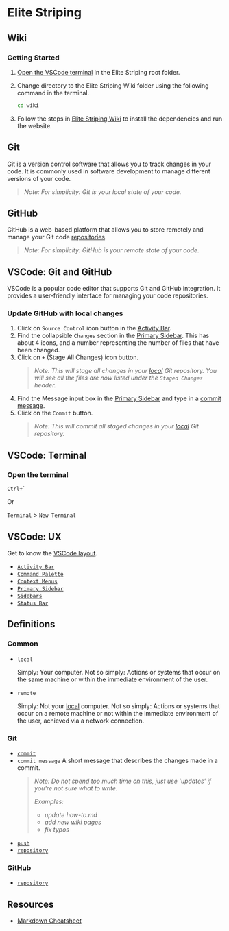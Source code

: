 # Elite Striping

## Wiki

### Getting Started

1. [Open the VSCode terminal](#open-the-terminal) in the Elite Striping root folder.

2. Change directory to the Elite Striping Wiki folder using the following command in the terminal.

   ```bash
   cd wiki
   ```

3. Follow the steps in [Elite Striping Wiki](./wiki/README.md) to install the dependencies and run the website.

## Git

Git is a version control software that allows you to track changes in your code. It is commonly used in software development to manage different versions of your code.

> _Note: For simplicity: Git is your local state of your code._

## GitHub

GitHub is a web-based platform that allows you to store remotely and manage your Git code [repositories](#definitions).

> _Note: For simplicity: GitHub is your remote state of your code._

## VSCode: Git and GitHub

VSCode is a popular code editor that supports Git and GitHub integration. It provides a user-friendly interface for managing your code repositories.

### Update GitHub with local changes

1. Click on `Source Control` icon button in the [Activity Bar](#vscode-ux).
2. Find the collapsible `Changes` section in the [Primary Sidebar](#vscode-ux). This has about 4 icons, and a number representing the number of files that have been changed.
3. Click on `+` (Stage All Changes) icon button.
   > _Note: This will stage all changes in your [local](#common) Git repository. You will see all the files are now listed under the `Staged Changes` header._
4. Find the Message input box in the [Primary Sidebar](#vscode-ux) and type in a [commit message](#git-1).
5. Click on the `Commit` button.
   > _Note: This will commit all staged changes in your [local](#common) Git repository._

## VSCode: Terminal

### Open the terminal

`` Ctrl+` ``

Or

`Terminal` > `New Terminal`

## VSCode: UX

Get to know the [VSCode layout](https://code.visualstudio.com/api/ux-guidelines/overview#containers).

- [`Activity Bar`](https://code.visualstudio.com/api/ux-guidelines/activity-bar)
- [`Command Palette`](https://code.visualstudio.com/api/ux-guidelines/command-palette)
- [`Context Menus`](https://code.visualstudio.com/api/ux-guidelines/context-menus)
- [`Primary Sidebar`](https://code.visualstudio.com/api/ux-guidelines/sidebars#primary-sidebar)
- [`Sidebars`](https://code.visualstudio.com/api/ux-guidelines/sidebars)
- [`Status Bar`](https://code.visualstudio.com/api/ux-guidelines/status-bar)

## Definitions

### Common

- `local`

  Simply: Your computer. Not so simply: Actions or systems that occur on the same machine or within the immediate environment of the user.

- `remote`

  Simply: Not your [local](#common) computer. Not so simply: Actions or systems that occur on a remote machine or not within the immediate environment of the user, achieved via a network connection.

### Git

- [`commit`](https://git-scm.com/docs/gitglossary#Documentation/gitglossary.txt-commit)
- `commit message` A short message that describes the changes made in a commit.
  > _Note: Do not spend too much time on this, just use 'updates' if you're not sure what to write._
  >
  > _Examples:_
  >
  > - _update how-to.md_
  > - _add new wiki pages_
  > - _fix typos_
- [`push`](https://git-scm.com/docs/gitglossary#Documentation/gitglossary.txt-push)
- [`repository`](https://git-scm.com/docs/gitglossary#Documentation/gitglossary.txt-repository)

### GitHub

- [`repository`](https://docs.github.com/en/repositories/creating-and-managing-repositories/about-repositories)

## Resources

- [Markdown Cheatsheet](./wiki/markdown-cheatsheet.md)
